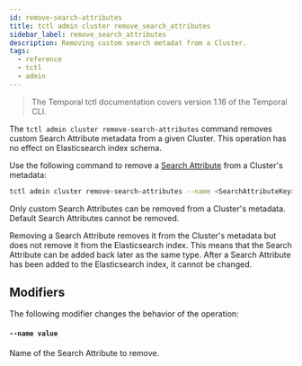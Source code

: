 ```yaml
---
id: remove-search-attributes
title: tctl admin cluster remove_search_attributes
sidebar_label: remove_search_attributes
description: Removing custom search metadat from a Cluster.
tags:
  - reference
  - tctl
  - admin
---
```


> The Temporal tctl documentation covers version 1.16 of the Temporal CLI.

The `tctl admin cluster remove-search-attributes` command removes custom Search Attribute metadata from a given Cluster.
This operation has no effect on Elasticsearch index schema.

Use the following command to remove a [Search Attribute](/concepts/what-is-a-search-attribute) from a Cluster's metadata:

```bash
tctl admin cluster remove-search-attributes --name <SearchAttributeKey>
```

Only custom Search Attributes can be removed from a Cluster's metadata.
Default Search Attributes cannot be removed.

Removing a Search Attribute removes it from the Cluster's metadata but does not remove it from the Elasticsearch index.
This means that the Search Attribute can be added back later as the same type.
After a Search Attribute has been added to the Elasticsearch index, it cannot be changed.

## Modifiers

The following modifier changes the behavior of the operation:

#### `--name value`

Name of the Search Attribute to remove.
